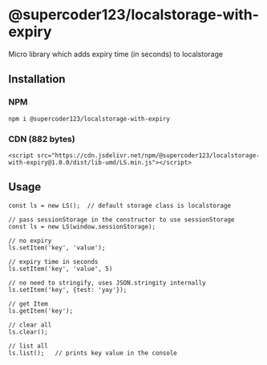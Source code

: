 # @supercoder123/localstorage-with-expiry

Micro library which adds expiry time (in seconds) to localstorage 

## Installation

### NPM
```
npm i @supercoder123/localstorage-with-expiry
```

### CDN (882 bytes)
```
<script src="https://cdn.jsdelivr.net/npm/@supercoder123/localstorage-with-expiry@1.0.0/dist/lib-umd/LS.min.js"></script>
```

## Usage
```
const ls = new LS();  // default storage class is localstorage

// pass sessionStorage in the constructor to use sessionStorage
const ls = new LS(window.sessionStorage); 

// no expiry
ls.setItem('key', 'value');  

// expiry time in seconds
ls.setItem('key', 'value', 5)  

// no need to stringify, uses JSON.stringity internally
ls.setItem('key', {test: 'yay'});

// get Item
ls.getItem('key');

// clear all
ls.clear();

// list all
ls.list();   // prints key value in the console

```

